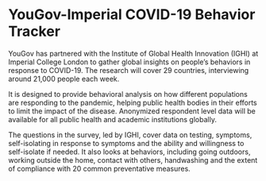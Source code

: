 # YouGov-Imperial COVID-19 Behavior Tracker

YouGov has partnered with the Institute of Global Health Innovation (IGHI) at Imperial College London to gather global insights on people’s behaviors in response to COVID-19. The research will cover 29 countries, interviewing around 21,000 people each week.

It is designed to provide behavioral analysis on how different populations are responding to the pandemic, helping public health bodies in their efforts to limit the impact of the disease. Anonymized respondent level data will be available for all public health and academic institutions globally.

The questions in the survey, led by IGHI, cover data on testing, symptoms, self-isolating in response to symptoms and the ability and willingness to self-isolate if needed. It also looks at behaviors, including going outdoors, working outside the home, contact with others, handwashing and the extent of compliance with 20 common preventative measures.